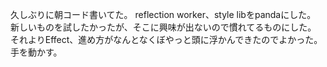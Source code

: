 久しぶりに朝コード書いてた。
reflection worker、style libをpandaにした。
新しいものを試したかったが、そこに興味が出ないので慣れてるものにした。
それよりEffect、進め方がなんとなくぼやっと頭に浮かんできたのでよかった。
手を動かす。

